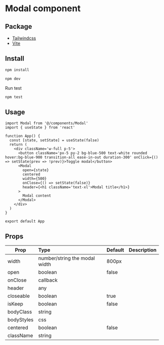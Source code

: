 # Modal component

## Package
- [Tailwindcss](https://tailwindcss.com/docs)
- [Vite](https://vitejs.dev/guide/)

## Install
```bash
npm install
```
```bash
npm dev
```
Run test
```bash
npm test
```
## Usage

```tsx
import Modal from '@/components/Modal'
import { useState } from 'react'

function App() {
  const [state, setState] = useState(false)
  return (
    <div className='w-full p-5'>
      <button className='px-5 py-2 bg-blue-500 text-white rounded hover:bg-blue-900 transition-all ease-in-out duration-300' onClick={() => setState(prev => !prev)}>Toggle modal</button>
      <Modal
        open={state}
        centered
        width={500}
        onClose={() => setState(false)}
        header={<h1 className='text-xl'>Modal title</h1>}
      >
        Modal content
      </Modal>
    </div>
  )
}

export default App
```

## Props
| Prop | Type | Default | Description
| -----|:-----|:---------|:---------
| width | number/string the modal width | 800px
| open | boolean | false
| onClose | callback
| header | any
| closeable | boolean | true
| isKeep | boolean | false
| bodyClass | string
| bodyStyles | css
| centered | boolean | false
| className | string